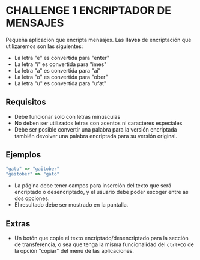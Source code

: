 
# CHALLENGE 1 ENCRIPTADOR DE MENSAJES

Pequeña aplicacion que encripta mensajes. 
Las **llaves** de encriptación que utilizaremos son las siguientes:



- La letra "e" es convertida para "enter"
- La letra "i" es convertida para "imes"
- La letra "a" es convertida para "ai"
- La letra "o" es convertida para "ober"
- La letra "u" es convertida para "ufat"
 


## Requisitos
- Debe funcionar solo con letras minúsculas
- No deben ser utilizados letras con acentos ni caracteres especiales
- Debe ser posible convertir una palabra para la versión encriptada también devolver una palabra encriptada para su versión original.
## Ejemplos

```javascript
"gato" => "gaitober"
"gaitober" => "gato"
```
- La página debe tener campos para inserción del texto que será encriptado o desencriptado, y el usuario debe poder escoger entre as dos opciones.
- El resultado debe ser mostrado en la pantalla.


## Extras
- Un botón que copie el texto encriptado/desencriptado para la sección de transferencia, o sea que tenga la misma funcionalidad del ```ctrl+C```o de la opción "copiar" del menú de las aplicaciones.